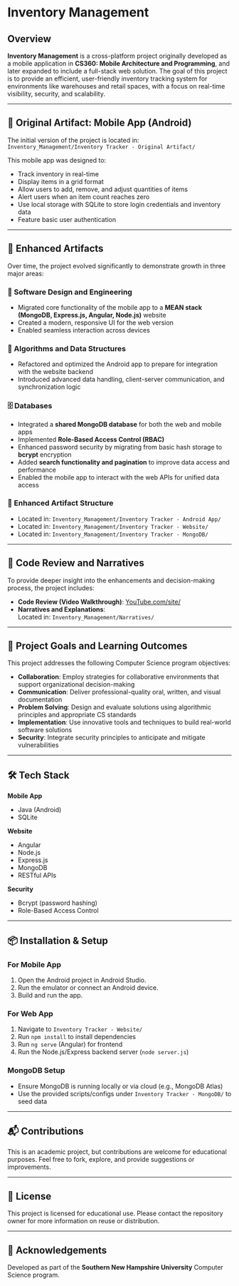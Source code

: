 # Inventory Management

## Overview

**Inventory Management** is a cross-platform project originally developed as a mobile application in **CS360: Mobile Architecture and Programming**, and later expanded to include a full-stack web solution. The goal of this project is to provide an efficient, user-friendly inventory tracking system for environments like warehouses and retail spaces, with a focus on real-time visibility, security, and scalability.

---

## 📱 Original Artifact: Mobile App (Android)

The initial version of the project is located in:  
`Inventory_Management/Inventory Tracker - Original Artifact/`

This mobile app was designed to:
- Track inventory in real-time
- Display items in a grid format
- Allow users to add, remove, and adjust quantities of items
- Alert users when an item count reaches zero
- Use local storage with SQLite to store login credentials and inventory data
- Feature basic user authentication

---

## 🚀 Enhanced Artifacts

Over time, the project evolved significantly to demonstrate growth in three major areas:

### 🔧 Software Design and Engineering
- Migrated core functionality of the mobile app to a **MEAN stack (MongoDB, Express.js, Angular, Node.js)** website  
- Created a modern, responsive UI for the web version  
- Enabled seamless interaction across devices

### 🧠 Algorithms and Data Structures
- Refactored and optimized the Android app to prepare for integration with the website backend  
- Introduced advanced data handling, client-server communication, and synchronization logic

### 🗄️ Databases
- Integrated a **shared MongoDB database** for both the web and mobile apps  
- Implemented **Role-Based Access Control (RBAC)**  
- Enhanced password security by migrating from basic hash storage to **bcrypt** encryption  
- Added **search functionality and pagination** to improve data access and performance  
- Enabled the mobile app to interact with the web APIs for unified data access

### 📁 Enhanced Artifact Structure
- Located in: `Inventory_Management/Inventory Tracker - Android App/`
- Located in: `Inventory_Management/Inventory Tracker - Website/`
- Located in: `Inventory_Management/Inventory Tracker - MongoDB/`

---

## 🎥 Code Review and Narratives

To provide deeper insight into the enhancements and decision-making process, the project includes:

- **Code Review (Video Walkthrough)**: [YouTube.com/site/](https://youtube.com/site/)  
- **Narratives and Explanations**:  
  Located in: `Inventory_Management/Narratives/`

---

## 🎯 Project Goals and Learning Outcomes

This project addresses the following Computer Science program objectives:

- **Collaboration**: Employ strategies for collaborative environments that support organizational decision-making  
- **Communication**: Deliver professional-quality oral, written, and visual documentation  
- **Problem Solving**: Design and evaluate solutions using algorithmic principles and appropriate CS standards  
- **Implementation**: Use innovative tools and techniques to build real-world software solutions  
- **Security**: Integrate security principles to anticipate and mitigate vulnerabilities

---

## 🛠️ Tech Stack

**Mobile App**
- Java (Android)
- SQLite

**Website**
- Angular
- Node.js
- Express.js
- MongoDB
- RESTful APIs

**Security**
- Bcrypt (password hashing)
- Role-Based Access Control

---

## 📦 Installation & Setup

### For Mobile App
1. Open the Android project in Android Studio.
2. Run the emulator or connect an Android device.
3. Build and run the app.

### For Web App
1. Navigate to `Inventory Tracker - Website/`
2. Run `npm install` to install dependencies
3. Run `ng serve` (Angular) for frontend
4. Run the Node.js/Express backend server (`node server.js`)

### MongoDB Setup
- Ensure MongoDB is running locally or via cloud (e.g., MongoDB Atlas)
- Use the provided scripts/configs under `Inventory Tracker - MongoDB/` to seed data

---

## 📬 Contributions

This is an academic project, but contributions are welcome for educational purposes. Feel free to fork, explore, and provide suggestions or improvements.

---

## 📄 License

This project is licensed for educational use. Please contact the repository owner for more information on reuse or distribution.

---

## 🙌 Acknowledgements

Developed as part of the **Southern New Hampshire University** Computer Science program. 
